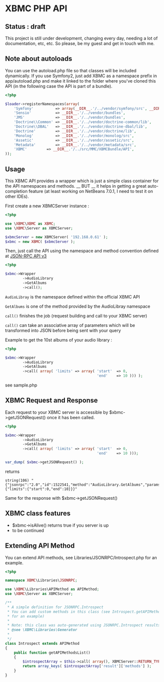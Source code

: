 # XBMC PHP API

## Status : draft

This project is still under development, changing every day, needing a lot of
documentation, etc, etc. So please, be my guest and get in touch with me.

## Note about autoloads

You can use the autoload.php file so that classes will be included dynamically.
If you use Symfony2, just add XBMC as a namespace prefix in app/autoload.php and
make it linked to the folder where you've cloned this API (in the following case
the API is part of a bundle).

```php
<?php

$loader->registerNamespaces(array(
    'Symfony'          => array(__DIR__.'/../vendor/symfony/src', __DIR__.'/../vendor/bundles'),
    'Sensio'           => __DIR__.'/../vendor/bundles',
    'JMS'              => __DIR__.'/../vendor/bundles',
    'Doctrine\\Common' => __DIR__.'/../vendor/doctrine-common/lib',
    'Doctrine\\DBAL'   => __DIR__.'/../vendor/doctrine-dbal/lib',
    'Doctrine'         => __DIR__.'/../vendor/doctrine/lib',
    'Monolog'          => __DIR__.'/../vendor/monolog/src',
    'Assetic'          => __DIR__.'/../vendor/assetic/src',
    'Metadata'         => __DIR__.'/../vendor/metadata/src',
    'XBMC'         => __DIR__.'/../src/MMC/XBMCBundle/API',
));
```


## Usage

This XBMC API provides a wrapper which is just a simple class container for the
API namespaces and methods. __ BUT __ it helps in getting a great auto-
completion feature (at least working on NetBeans 7.0.1, I need to test it on
other IDEs).

First create a new XBMCServer instance :

```php
<?php

use \XBMC\XBMC as XBMC;
use \XBMC\Server as XBMCServer;

$xbmcServer = new XBMCServer( '192.168.0.61' );
$xbmc = new XBMC( $xbmcServer );
```

Then, just call the API using the namespace and method convention defined at
[JSON-RPC API v3](http://wiki.xbmc.org/index.php?title=JSON-RPC_API/v3)

```php
<?php

$xbmc->Wrapper
        ->AudioLibrary
        ->GetAlbums
        ->call();
```

`AudioLibray` is the namespace defined within the official XBMC API

`GetAlbums` is one of the method provided by the AudioLibray namespace

`call()` finishes the job (request building and call to your XBMC server)

`call()` can take an associative array of parameters which will be transformed
into JSON before being sent with your query

Example to get the 10st albums of your audio library :

```php
<?php

$xbmc->Wrapper
        ->AudioLibrary
        ->GetAlbums
        ->call( array( 'limits' => array( 'start'  => 0,
                                          'end'    => 10 ))) );
```

see sample.php

## XBMC Request and Response

Each request to your XBMC server is accessible by $xbmc->getJSONRequest() once
it has been called.

```php
<?php

$xbmc->Wrapper
        ->AudioLibrary
        ->GetAlbums
        ->call( array( 'limits' => array( 'start'  => 0,
                                          'end'    => 10 )));

var_dump( $xbmc->getJSONRequest() );
```

returns

```
string(106) "{"jsonrpc":"2.0","id":1522541,"method":"AudioLibrary.GetAlbums","params":{"limits":{"start":0,"end":10}}}"
```

Same for the response with $xbmc->getJSONRequest()

## XBMC class features

- $xbmc->isAlive() returns true if you server is up
- to be continued

## Extending API Method

You can extend API methods, see Libraries/JSONRPC/Introspect.php for an example.

```php
<?php

namespace XBMC\Libraries\JSONRPC;

use \XBMC\Libraries\APIMethod as APIMethod;
use \XBMC\Server as XBMCServer;

/**
 * A simple definition for JSONRPC.Introspect
 * You can add custom methods in this class (see Introspect.getAPIMethodsList()
 * for an example)
 *
 * Note: this class was auto-generated using JSONRPC.Introspect results
 * @see \XBMC\Libraries\Generator
 *
 */
class Introspect extends APIMethod
{
    public function getAPIMethodsList()
    {
        $introspectArray = $this->call( array(), XBMCServer::RETURN_TYPE_ARRAY );
        return array_keys( $introspectArray['result']['methods'] );
    }
}
```


